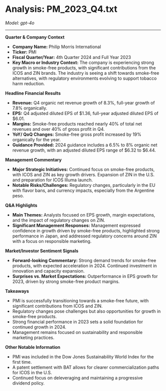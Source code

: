 # Analysis: PM_2023_Q4.txt

*Model: gpt-4o*

---

**Quarter & Company Context**

- **Company Name:** Philip Morris International
- **Ticker:** PMI
- **Fiscal Quarter/Year:** 4th Quarter 2024 and Full Year 2023
- **Key Macro or Industry Context:** The company is experiencing strong growth in smoke-free products, with significant contributions from the ICOS and ZIN brands. The industry is seeing a shift towards smoke-free alternatives, with regulatory environments evolving to support tobacco harm reduction.

**Headline Financial Results**

- **Revenue:** Q4 organic net revenue growth of 8.3%, full-year growth of 7.8% organically.
- **EPS:** Q4 adjusted diluted EPS of $1.36, full-year adjusted diluted EPS of $6.01.
- **Margins:** Smoke-free products reached nearly 40% of total net revenues and over 40% of gross profit in Q4.
- **YoY/ QoQ Changes:** Smoke-free gross profit increased by 19% organically for the year.
- **Guidance Provided:** 2024 guidance includes a 6.5% to 8% organic net revenue growth, with an adjusted diluted EPS range of $6.32 to $6.44.

**Management Commentary**

- **Major Strategic Initiatives:** Continued focus on smoke-free products, with ICOS and ZIN as key growth drivers. Expansion of ZIN in the U.S. and preparation for ICOS Illuma launch.
- **Notable Risks/Challenges:** Regulatory changes, particularly in the EU with flavor bans, and currency impacts, especially from the Argentine peso.

**Q&A Highlights**

- **Main Themes:** Analysts focused on EPS growth, margin expectations, and the impact of regulatory changes on ZIN.
- **Significant Management Responses:** Management expressed confidence in growth driven by smoke-free products, highlighted strong performance in Japan, and addressed regulatory concerns around ZIN with a focus on responsible marketing.

**Market/Investor Sentiment Signals**

- **Forward-looking Commentary:** Strong demand trends for smoke-free products, with expected acceleration in 2024. Continued investment in innovation and capacity expansion.
- **Surprises vs. Market Expectations:** Outperformance in EPS growth for 2023, driven by strong smoke-free product margins.

**Takeaways**

- PMI is successfully transitioning towards a smoke-free future, with significant contributions from ICOS and ZIN.
- Regulatory changes pose challenges but also opportunities for growth in smoke-free products.
- Strong financial performance in 2023 sets a solid foundation for continued growth in 2024.
- Management remains focused on sustainability and responsible marketing practices.

**Other Notable Information**

- PMI was included in the Dow Jones Sustainability World Index for the first time.
- A patent settlement with BAT allows for clearer commercialization paths for ICOS in the U.S.
- Continued focus on deleveraging and maintaining a progressive dividend policy.